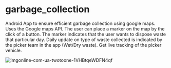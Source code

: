 # garbage_collection
Android App to ensure efficient garbage collection using google maps.
Uses the Google maps API.
The user can place a marker on the map by the click of a button.
The marker indicates that the user wants to dispose waste that particular day.
Daily update on type of waste collected is indicated by the picker team in the app (Wet/Dry waste).
Get live tracking of the picker vehicle.

![imgonline-com-ua-twotoone-1VHBtqeWDFN4qf](https://user-images.githubusercontent.com/76611893/187519137-8137d896-b9fe-4b73-bc68-a9944f7ad7fc.jpg)

